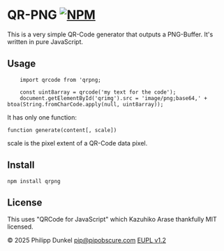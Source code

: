 # QR-PNG [![NPM](https://nodei.co/npm/qrpng.png)](https://nodei.co/npm/qrpng/)

This is a very simple QR-Code generator that outputs a PNG-Buffer. It's written in pure JavaScript.

## Usage

```
    import qrcode from 'qrpng;

    const uint8array = qrcode('my text for the code');
    document.getElementById('qrimg').src = 'image/png;base64,' + btoa(String.fromCharCode.apply(null, uint8array));
```

It has only one function:

    function generate(content[, scale])

scale is the pixel extent of a QR-Code data pixel.

## Install

    npm install qrpng

## License

This uses "QRCode for JavaScript" which Kazuhiko Arase thankfully MIT licensed. 

© 2025 Philipp Dunkel <pip@pipobscure.com> [EUPL v1.2](https://eupl.eu/1.2/en)
